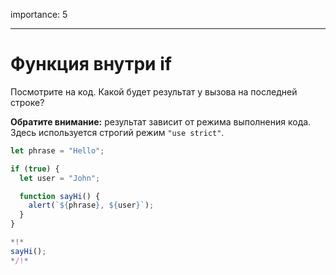 importance: 5

---
# Функция внутри if

Посмотрите на код. Какой будет результат у вызова на последней строке?

**Обратите внимание:** результат зависит от режима выполнения кода. Здесь используется строгий режим `"use strict"`. 

```js
let phrase = "Hello";

if (true) {
  let user = "John";

  function sayHi() {
    alert(`${phrase}, ${user}`);
  }
}

*!*
sayHi();
*/!*
```
